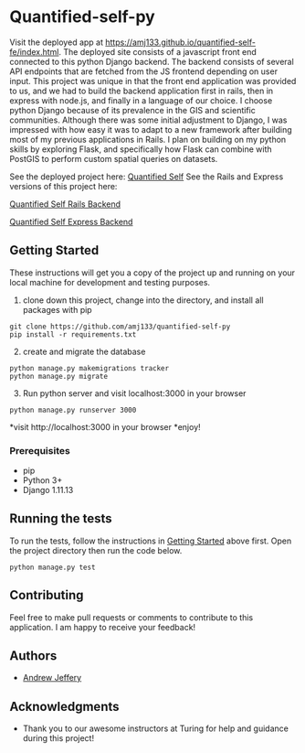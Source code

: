 # Quantified-self-py

Visit the deployed app at https://amj133.github.io/quantified-self-fe/index.html.  The deployed site consists of a javascript front end connected to this python Django backend.  The backend consists of several API endpoints that are fetched from the JS frontend depending on user input.  This project was unique in that the front end application was provided to us, and we had to build the backend application first in rails, then in express with node.js, and finally in a language of our choice.  I choose python Django because of its prevalence in the GIS and scientific communities.  Although there was some initial adjustment to Django, I was impressed with how easy it was to adapt to a new framework after building most of my previous applications in Rails.  I plan on building on my python skills by exploring Flask, and specifically how Flask can combine with PostGIS to perform custom spatial queries on datasets.

See the deployed project here: [Quantified Self](https://amj133.github.io/quantified-self-fe/index.html)
See the Rails and Express versions of this project here: 

[Quantified Self Rails Backend](https://github.com/amj133/quantified-self)

[Quantified Self Express Backend](https://github.com/amj133/quantified_self_express)

## Getting Started

These instructions will get you a copy of the project up and running on your local machine for development and testing purposes. 

1. clone down this project, change into the directory, and install all packages with pip
```
git clone https://github.com/amj133/quantified-self-py
pip install -r requirements.txt
```
2. create and migrate the database
```
python manage.py makemigrations tracker
python manage.py migrate
```
3. Run python server and visit localhost:3000 in your browser
```
python manage.py runserver 3000
```
*visit http://localhost:3000 in your browser
*enjoy!

### Prerequisites

* pip
* Python 3+
* Django 1.11.13

## Running the tests

To run the tests, follow the instructions in [Getting Started](#getting-started) above first.  Open the project directory then run the code below.
```
python manage.py test
```

## Contributing

Feel free to make pull requests or comments to contribute to this application. I am happy to receive your feedback!

## Authors

* [Andrew Jeffery](https://github.com/amj133)

## Acknowledgments

* Thank you to our awesome instructors at Turing for help and guidance during this project!
